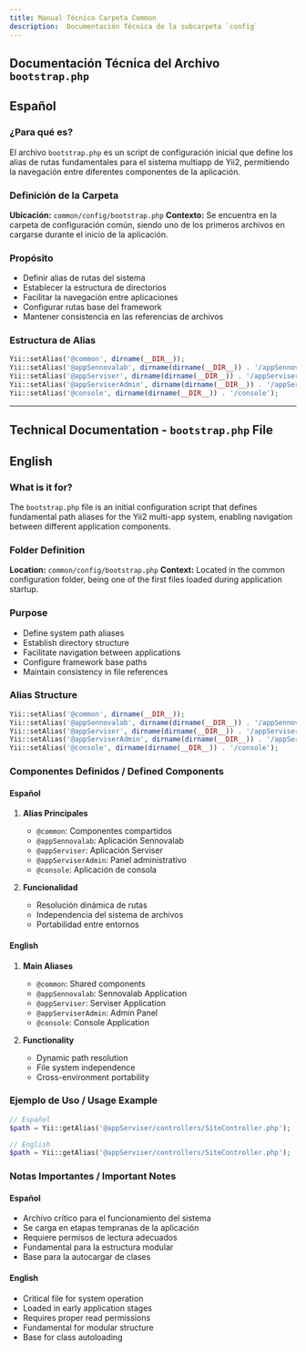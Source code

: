 ```yaml
---
title: Manual Técnico Carpeta Common
description:  Documentación Técnica de la subcarpeta `config`
---
```


## Documentación Técnica del Archivo `bootstrap.php`

## Español

### ¿Para qué es?
El archivo `bootstrap.php` es un script de configuración inicial que define los alias de rutas fundamentales para el sistema multiapp de Yii2, permitiendo la navegación entre diferentes componentes de la aplicación.

### Definición de la Carpeta
**Ubicación:** `common/config/bootstrap.php`
**Contexto:** Se encuentra en la carpeta de configuración común, siendo uno de los primeros archivos en cargarse durante el inicio de la aplicación.

### Propósito
- Definir alias de rutas del sistema
- Establecer la estructura de directorios
- Facilitar la navegación entre aplicaciones
- Configurar rutas base del framework
- Mantener consistencia en las referencias de archivos

### Estructura de Alias
```php
Yii::setAlias('@common', dirname(__DIR__));
Yii::setAlias('@appSennovalab', dirname(dirname(__DIR__)) . '/appSennovalab');
Yii::setAlias('@appServiser', dirname(dirname(__DIR__)) . '/appServiser');
Yii::setAlias('@appServiserAdmin', dirname(dirname(__DIR__)) . '/appServiserAdmin');
Yii::setAlias('@console', dirname(dirname(__DIR__)) . '/console');
```

---

## Technical Documentation - `bootstrap.php` File

## English

### What is it for?
The `bootstrap.php` file is an initial configuration script that defines fundamental path aliases for the Yii2 multi-app system, enabling navigation between different application components.

### Folder Definition
**Location:** `common/config/bootstrap.php`
**Context:** Located in the common configuration folder, being one of the first files loaded during application startup.

### Purpose
- Define system path aliases
- Establish directory structure
- Facilitate navigation between applications
- Configure framework base paths
- Maintain consistency in file references

### Alias Structure
```php
Yii::setAlias('@common', dirname(__DIR__));
Yii::setAlias('@appSennovalab', dirname(dirname(__DIR__)) . '/appSennovalab');
Yii::setAlias('@appServiser', dirname(dirname(__DIR__)) . '/appServiser');
Yii::setAlias('@appServiserAdmin', dirname(dirname(__DIR__)) . '/appServiserAdmin');
Yii::setAlias('@console', dirname(dirname(__DIR__)) . '/console');
```

### Componentes Definidos / Defined Components

#### Español
1. **Alias Principales**
   - `@common`: Componentes compartidos
   - `@appSennovalab`: Aplicación Sennovalab
   - `@appServiser`: Aplicación Serviser
   - `@appServiserAdmin`: Panel administrativo
   - `@console`: Aplicación de consola

2. **Funcionalidad**
   - Resolución dinámica de rutas
   - Independencia del sistema de archivos
   - Portabilidad entre entornos

#### English
1. **Main Aliases**
   - `@common`: Shared components
   - `@appSennovalab`: Sennovalab Application
   - `@appServiser`: Serviser Application
   - `@appServiserAdmin`: Admin Panel
   - `@console`: Console Application

2. **Functionality**
   - Dynamic path resolution
   - File system independence
   - Cross-environment portability

### Ejemplo de Uso / Usage Example

```php
// Español
$path = Yii::getAlias('@appServiser/controllers/SiteController.php');

// English
$path = Yii::getAlias('@appServiser/controllers/SiteController.php');
```

### Notas Importantes / Important Notes

#### Español
- Archivo crítico para el funcionamiento del sistema
- Se carga en etapas tempranas de la aplicación
- Requiere permisos de lectura adecuados
- Fundamental para la estructura modular
- Base para la autocargar de clases

#### English
- Critical file for system operation
- Loaded in early application stages
- Requires proper read permissions
- Fundamental for modular structure
- Base for class autoloading

